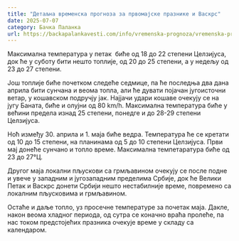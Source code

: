 ```yaml
---
title: "Детаљна временска прогноза за првомајске празнике и Васкрс"
date: 2025-07-07
category: Бачка Паланка
url: https://backapalankavesti.com/info/vremenska-prognoza/vremenska-prognoza-za-prvomajske-praznike-i-vaskrs/
---
```


Максимална температура у петак  биће од 18 до 22 степени Целзијуса,  док ће у суботу бити нешто топлије, од 20 до 25 степени, а у недељу од 23 до 27 степени.

Још топлије биће почетком следеће седмице, па ће последња два дана априла бити сунчана и веома топла, али ће дувати појачан југоисточни ветар, у кошавском подручју јак. Најјачи удари кошаве очекују се на југу Баната, биће и олујни од 80 km/h. Максимална температура биће у већини предела изнад 25 степени, понедге и до 28-29 степени Целзијуса.

Ноћ између 30. априла и 1. маја биће ведра. Температура ће се кретати од 10 до 15 степени, на планинама од 5 до 10 степени Целзијуса. Први мај донеће сунчано и топло време. Максимална темпетаратура биће од 23 до 27°Ц.

Другог маја локални пљускови са грмљавином очекују се после подне и увече у западним и југозападним пределима Србије, док ће Велики Петак и Васкрс донети Србији нешто нестабилније време, повремено са локалним пљусковима и грмљавином.

Остаће и даље топло, уз просечне температуре за почетак маја. Дакле, након веома хладног периода, од сутра се коначно враћа пролеће, па нас током предстојећих празника очекује време у складу са календаром.
